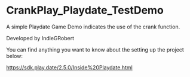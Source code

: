# CrankPlay_Playdate_TestDemo
A simple Playdate Game Demo indicates the use of the crank function.

Developed by IndieGRobert

You can find anything you want to know about the setting up the project below:

https://sdk.play.date/2.5.0/Inside%20Playdate.html
